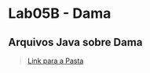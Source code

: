 # Lab05B - Dama

## Arquivos Java sobre Dama

> [Link para a Pasta](https://github.com/Borginz/MC322-1s2021/tree/main/lab05B)
